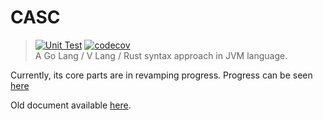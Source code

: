 # CASC
> [![Unit Test](https://github.com/CASC-Lang/CASC/actions/workflows/unit_test.yml/badge.svg)](https://github.com/CASC-Lang/CASC/actions/workflows/unit_test.yml) [![codecov](https://codecov.io/gh/CASC-Lang/CASC/branch/revamp/graph/badge.svg?token=8MN7MHK94N)](https://codecov.io/gh/CASC-Lang/CASC) \
> A Go Lang / V Lang / Rust syntax approach in JVM language.

Currently, its core parts are in revamping progress.
Progress can be seen [here](https://github.com/CASC-Lang/CASC/tree/revamp/TODO.md)

Old document available [here](https://github.com/CASC-Lang/CASC-doc).